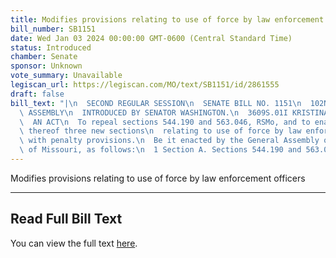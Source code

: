 ```yaml
---
title: Modifies provisions relating to use of force by law enforcement officers
bill_number: SB1151
date: Wed Jan 03 2024 00:00:00 GMT-0600 (Central Standard Time)
status: Introduced
chamber: Senate
sponsor: Unknown
vote_summary: Unavailable
legiscan_url: https://legiscan.com/MO/text/SB1151/id/2861555
draft: false
bill_text: "|\n  SECOND REGULAR SESSION\n  SENATE BILL NO. 1151\n  102ND GENERA L\
  \ ASSEMBLY\n  INTRODUCED BY SENATOR WASHINGTON.\n  3609S.01I KRISTINA MARTIN, Secretary\n\
  \  AN ACT\n  To repeal sections 544.190 and 563.046, RSMo, and to enact in lieu\
  \ thereof three new sections\n  relating to use of force by law enforcement officers,\
  \ with penalty provisions.\n  Be it enacted by the General Assembly of the State\
  \ of Missouri, as follows:\n  1 Section A. Sections 544.190 and 563.046, RSMo, are"
---
```

Modifies provisions relating to use of force by law enforcement officers

---

## Read Full Bill Text

You can view the full text [here](https://legiscan.com/MO/text/SB1151/id/2861555).
